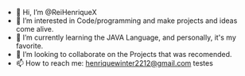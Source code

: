 - 👋 Hi, I’m @ReiHenriqueX
- 👀 I’m interested in Code/programming and make projects and ideas come alive.
- 🌱 I’m currently learning the JAVA Language, and personally, it's my favorite.
- 💞️ I’m looking to collaborate on the Projects that was recomended.
- 📫 How to reach me: henriquewinter2212@gmail.com
testes

<!---
ReiHenriqueX/ReiHenriqueX is a ✨ special ✨ repository because its `README.md` (this file) appears on your GitHub profile.
You can click the Preview link to take a look at your changes.
--->
